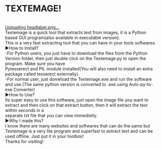 # TEXTEMAGE!
<br>[Uploading headlabel.png…]()
<br>Textemage is a quick tool that extracts text from images, it is a Python based GUI program(also available in executable version).
<br>This is a very fast extracting tool that you can have in your tools softwares.
<br>►How to Install?
<br>-For Python users, you just have to download the files from the Python Version folder, then just double click on the Textemage.py to open the program. Make sure you have <br>Pytesserect and PIL module installed(You will also need to install an extra package called tesserect externally).
<br>-For normal user, just donwload the Textemage.exe and run the software and use.(The same python version is converted to .exe using Auto-py-to-exe Converter)
<br>►How to Use?
<br>Its super easy to use this software, just open the image file you want to extract and then click on that extract button, then it will extract the text within seconds in a <br>separate txt file that you can view immedietly.
<br>►Why I made this?
<br>I know there are many websites and softwares that can do the same but Textemage is a very lite program and superfast to extract text and can be used offline. Just put it in your toolbox!
<br>Thanks for visiting!
